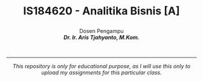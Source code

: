 # <p align="center">IS184620 - Analitika Bisnis [A]</p>
<p align="center">Dosen Pengampu<br><i><strong>Dr. Ir. Aris Tjahyanto, M.Kom.</strong></i></p><br>

***

<p align="center"><i>This repository is only for educational purpose, as I will use this only to upload my assignments for this particular class.</i></p>